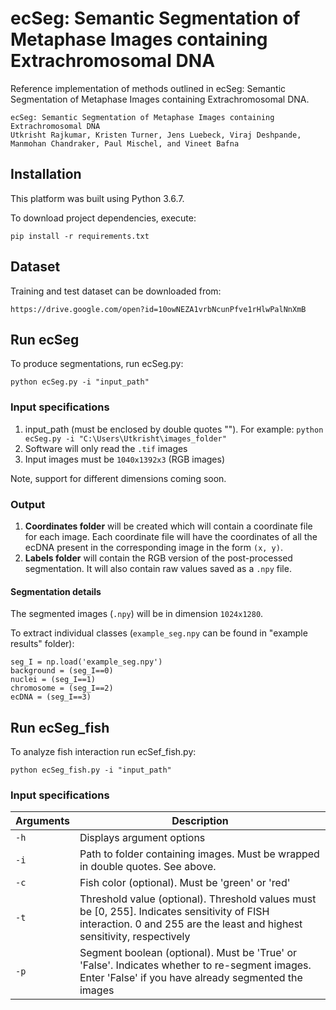 # ecSeg: Semantic Segmentation of Metaphase Images containing Extrachromosomal DNA

Reference implementation of methods outlined in ecSeg: Semantic Segmentation of Metaphase Images containing Extrachromosomal DNA.
```
ecSeg: Semantic Segmentation of Metaphase Images containing Extrachromosomal DNA
Utkrisht Rajkumar, Kristen Turner, Jens Luebeck, Viraj Deshpande, Manmohan Chandraker, Paul Mischel, and Vineet Bafna
```

## Installation
This platform was built using Python 3.6.7. 

To download project dependencies, execute: 

```
pip install -r requirements.txt
```

## Dataset
Training and test dataset can be downloaded from:
```
https://drive.google.com/open?id=10owNEZA1vrbNcunPfve1rHlwPalNnXmB
```

## Run ecSeg
To produce segmentations, run ecSeg.py:
```
python ecSeg.py -i "input_path"
```

### Input specifications
1. input_path (must be enclosed by double quotes ""). For example: `python ecSeg.py -i "C:\Users\Utkrisht\images_folder"`
2. Software will only read the `.tif` images
3. Input images must be `1040x1392x3` (RGB images)

Note, support for different dimensions coming soon.

### Output 
1. **Coordinates folder** will be created which will contain a coordinate file for each image. Each coordinate file will have the coordinates of all the ecDNA present in the corresponding image in the form `(x, y)`.
2.  **Labels folder** will contain the RGB version of the post-processed segmentation. It will also contain raw values saved as a `.npy` file.

#### Segmentation details

The segmented images (`.npy`) will be in dimension `1024x1280`.

To extract individual classes (`example_seg.npy` can be found in "example results" folder):

```
seg_I = np.load('example_seg.npy')
background = (seg_I==0)
nuclei = (seg_I==1)
chromosome = (seg_I==2)
ecDNA = (seg_I==3)
```

## Run ecSeg_fish
To analyze fish interaction run ecSef_fish.py:
```
python ecSeg_fish.py -i "input_path"
```

### Input specifications

Arguments | Description 
---| ---|
`-h` | Displays argument options
`-i` | Path to folder containing images. Must be wrapped in double quotes. See above.
`-c` | Fish color (optional). Must be 'green' or 'red'
`-t` | Threshold value (optional). Threshold values must be [0, 255]. Indicates sensitivity of FISH interaction. 0 and 255 are the least and highest sensitivity, respectively
`-p` | Segment boolean (optional). Must be 'True' or 'False'. Indicates whether to re-segment images. Enter 'False' if you have already segmented the images

